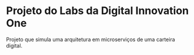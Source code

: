 # Projeto do Labs da Digital Innovation One
Projeto que simula uma arquitetura em microserviços de uma carteira digital.
